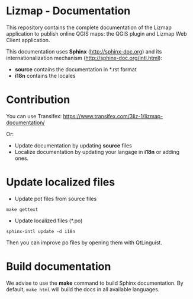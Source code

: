 Lizmap - Documentation
=======================

This repository contains the complete documentation of the Lizmap application to 
publish online QGIS maps: the QGIS plugin and Lizmap Web Client application.

This documentation uses **Sphinx** (http://sphinx-doc.org) and its 
internationalization mechanism (http://sphinx-doc.org/intl.html):
* **source** contains the documentation in \*.rst format
* **i18n** contains the locales

Contribution
=============

You can use Transifex: https://www.transifex.com/3liz-1/lizmap-documentation/

Or:
* Update documentation by updating **source** files
* Localize documentation by updating your langage in **i18n** or adding ones.

Update localized files
=======================

* Update pot files from source files

```
make gettext
```

* Update localized files (*.po)

```
sphinx-intl update -d i18n
```

Then you can improve po files by opening them with QtLinguist.

Build documentation
===================

We advise to use the **make** command to build Sphinx documentation. By default,
`make html` will build the docs in all available languages.
